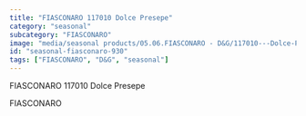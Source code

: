 ```yaml
---
title: "FIASCONARO 117010 Dolce Presepe"
category: "seasonal"
subcategory: "FIASCONARO"
image: "media/seasonal products/05.06.FIASCONARO - D&G/117010---Dolce-Presepe.jpg"
id: "seasonal-fiasconaro-930"
tags: ["FIASCONARO", "D&G", "seasonal"]
---
```


FIASCONARO 117010 Dolce Presepe

FIASCONARO
